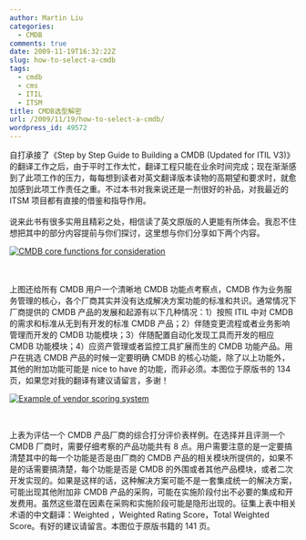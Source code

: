 ```yaml
---
author: Martin Liu
categories:
  - CMDB
comments: true
date: 2009-11-19T16:32:22Z
slug: how-to-select-a-cmdb
tags:
  - cmdb
  - cms
  - ITIL
  - ITSM
title: CMDB选型解密
url: /2009/11/19/how-to-select-a-cmdb/
wordpress_id: 49572
---
```


自打承接了《Step by Step Guide to Building a CMDB (Updated for ITIL V3)》的翻译工作之后，由于平时工作太忙，翻译工程只能在业余时间完成；现在渐渐感到了此项工作的压力，每每想到读者对英文翻译版本读物的高期望和要求时，就愈加感到此项工作责任之重。不过本书对我来说还是一剂很好的补品，对我最近的 ITSM 项目都有直接的借鉴和指导作用。<br /><br />说来此书有很多实用且精彩之处，相信读了英文原版的人更能有所体会。我忍不住想把其中的部分内容提前与你们探讨，这里想与你们分享如下两个内容。<br />

[![CMDB core functions for consideration](http://farm3.static.flickr.com/2604/4117747508_d3d109c936.jpg)](http://www.flickr.com/photos/liuzheng/4117747508/)

<br /><br />上图还给所有 CMDB 用户一个清晰地 CMDB 功能点考察点，CMDB 作为业务服务管理的核心，各个厂商其实并没有达成解决方案功能的标准和共识。通常情况下厂商提供的 CMDB 产品的发展和起源有以下几种情况：1）按照 ITIL 中对 CMDB 的需求和标准从无到有开发的标准 CMDB 产品；2）伴随变更流程或者业务影响管理而开发的 CMDB 功能模块；3）伴随配置自动化发现工具而开发的相应 CMDB 功能模块；4）应资产管理或者监控工具扩展而生的 CMDB 功能产品。用户在挑选 CMDB 产品的时候一定要明确 CMDB 的核心功能，除了以上功能外，其他的附加功能可能是 nice to have 的功能，而非必须。本图位于原版书的 134 页，如果您对我的翻译有建议请留言，多谢！<br />

[![Example of vendor scoring system](http://farm3.static.flickr.com/2639/4117761602_c0bd1ffe63.jpg)](http://www.flickr.com/photos/liuzheng/4117761602/)

<br />

上表为评估一个 CMDB 产品厂商的综合打分评价表样例。在选择并且评测一个 CMDB 厂商时，需要仔细考察的产品功能共有 8 点。用户需要注意的是一定要搞清楚其中的每一个功能是否是由厂商的 CMDB 产品的相关模块所提供的，如果不是的话需要搞清楚，每个功能是否是 CMDB 的外围或者其他产品模块，或者二次开发实现的。如果是这样的话，这种解决方案可能不是一套集成统一的解决方案，可能出现其他附加非 CMDB 产品的采购，可能在实施阶段付出不必要的集成和开发费用。虽然这些潜在因素在采购和实施阶段可能是隐形出现的。征集上表中相关术语的中文翻译：Weighted ，Weighted Rating Score，Total Weighted Score。有好的建议请留言。本图位于原版书籍的 141 页。
